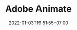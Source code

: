 ---
date: 2022-01-03T19:51:55+07:00
title: Adobe Animate
description: Bahan Ajar Adobe Animate
slug: animate
---